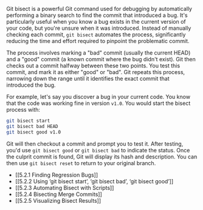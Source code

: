 Git bisect is a powerful Git command used for debugging by automatically performing a binary search to find the commit that introduced a bug. It's particularly useful when you know a bug exists in the current version of your code, but you're unsure when it was introduced. Instead of manually checking each commit, `git bisect` automates the process, significantly reducing the time and effort required to pinpoint the problematic commit.

The process involves marking a "bad" commit (usually the current HEAD) and a "good" commit (a known commit where the bug didn't exist). Git then checks out a commit halfway between these two points. You test this commit, and mark it as either "good" or "bad". Git repeats this process, narrowing down the range until it identifies the exact commit that introduced the bug.

For example, let's say you discover a bug in your current code. You know that the code was working fine in version `v1.0`. You would start the bisect process with:

```bash
git bisect start
git bisect bad HEAD
git bisect good v1.0
```

Git will then checkout a commit and prompt you to test it. After testing, you'd use `git bisect good` or `git bisect bad` to indicate the status. Once the culprit commit is found, Git will display its hash and description. You can then use `git bisect reset` to return to your original branch.

- [[5.2.1 Finding Regression Bugs]]
- [[5.2.2 Using ‘git bisect start’, ‘git bisect bad’, ‘git bisect good’]]
- [[5.2.3 Automating Bisect with Scripts]]
- [[5.2.4 Bisecting Merge Commits]]
- [[5.2.5 Visualizing Bisect Results]]
